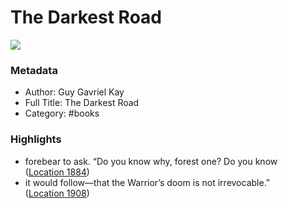 # The Darkest Road

![](https://m.media-amazon.com/images/I/919eYAPlOCL._SY160.jpg)

### Metadata

- Author: Guy Gavriel Kay
- Full Title: The Darkest Road
- Category: #books

### Highlights

- forebear to ask. “Do you know why, forest one? Do you know ([Location 1884](https://readwise.io/to_kindle?action=open&asin=B01HD3F7V8&location=1884))
- it would follow—that the Warrior’s doom is not irrevocable.” ([Location 1908](https://readwise.io/to_kindle?action=open&asin=B01HD3F7V8&location=1908))

